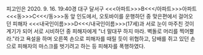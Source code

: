 피고인은 2020. 9. 16. 19:40경 대구 달서구 <<<아파트>>>B<<</아파트>>>아파트 <<<동>>>C<<</동>>>동 앞 인도에서, 오토바이를 운행하던 중 맞은편에서 걸어오던 피해자 <<<내국인이름>>>D<<</내국인이름>>>(17세)과 서로 눈이 마주친 것이 계기가 되어 서로 시비하던 중 피해자에게 "너 말대꾸 하지 마라. 벽돌로 머리를 찍어뿔라."라고 욕설을 하며 오른쪽 손으로 피해자를 때릴 듯이 위협하고, 담배를 쥐고 있던 손으로 피해자의 마스크를 벗기려고 하는 등 피해자를 폭행하였다.
